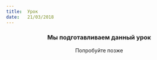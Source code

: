 ```yaml
---
title:  Урок
date:   21/03/2018
---
```


### <center>Мы подготавливаем данный урок</center>
<center>Попробуйте позже</center>